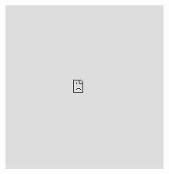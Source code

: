 <div class="sketchfab-embed-wrapper" style="margin:0 0 16px 0;">
  <iframe
    title="Motor and Sensory Areas of the Cerebral Cortex"
    src="https://sketchfab.com/models/300c488c013f4d41ad5acab9ef08e50a/embed"
    width="100%" height="520" frameborder="0"
    allow="autoplay; fullscreen" allowfullscreen>
  </iframe>
</div>
